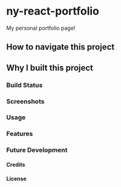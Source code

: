 # ny-react-portfolio
My personal portfolio page!

## How to navigate this project

## Why I built this project

### Build Status

### Screenshots

### Usage

### Features

### Future Development

#### Credits

#### License 


